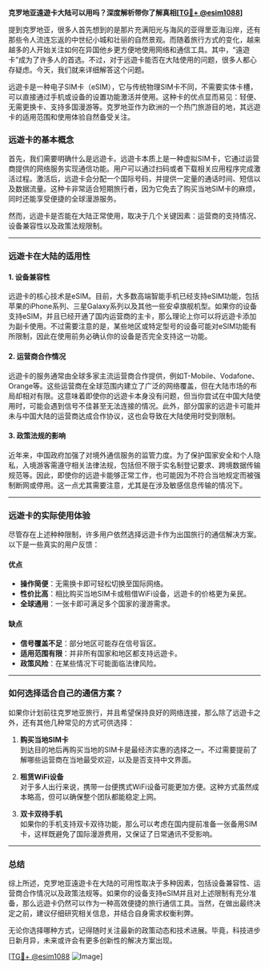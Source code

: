 **克罗地亚遠遊卡大陆可以用吗？深度解析带你了解真相[[TG💪+ @esim1088](https://t.me/s/esim1088)]**

提到克罗地亚，很多人首先想到的是那片充满阳光与海风的亚得里亚海沿岸，还有那些令人流连忘返的中世纪小城和壮丽的自然景观。而随着旅行方式的变化，越来越多的人开始关注如何在异国他乡更方便地使用网络和通信工具。其中，“遠遊卡”成为了许多人的首选。不过，对于远遊卡能否在大陆使用的问题，很多人都心存疑虑。今天，我们就来详细解答这个问题。

远遊卡是一种电子SIM卡（eSIM），它与传统物理SIM卡不同，不需要实体卡槽，可以直接通过手机或设备的设置功能激活并使用。这种卡的优点显而易见：轻便、无需更换卡、支持多国漫游等。克罗地亚作为欧洲的一个热门旅游目的地，其远遊卡的适用范围和使用体验自然备受关注。

### **远遊卡的基本概念**

首先，我们需要明确什么是远遊卡。远遊卡本质上是一种虚拟SIM卡，它通过运营商提供的网络服务实现通信功能。用户可以通过扫码或者下载相关应用程序完成激活过程。激活后，远遊卡会分配一个国际号码，并提供一定量的通话时间、短信以及数据流量。这种卡非常适合短期旅行者，因为它免去了购买当地SIM卡的麻烦，同时还能享受便捷的全球漫游服务。

然而，远遊卡是否能在大陆正常使用，取决于几个关键因素：运营商的支持情况、设备兼容性以及政策法规限制。

---

### **远遊卡在大陆的适用性**

#### **1. 设备兼容性**
远遊卡的核心技术是eSIM。目前，大多数高端智能手机已经支持eSIM功能，包括苹果的iPhone系列、三星Galaxy系列以及其他一些安卓旗舰机型。如果你的设备支持eSIM，并且已经开通了国内运营商的主卡，那么理论上你可以将远遊卡添加为副卡使用。不过需要注意的是，某些地区或特定型号的设备可能对eSIM功能有所限制，因此在使用前务必确认你的设备是否完全支持这一功能。

#### **2. 运营商合作情况**
远遊卡的服务通常由全球多家主流运营商合作提供，例如T-Mobile、Vodafone、Orange等。这些运营商在全球范围内建立了广泛的网络覆盖，但在大陆市场的布局却相对有限。这意味着即使你的远遊卡本身没有问题，但当你尝试在中国大陆使用时，可能会遇到信号不佳甚至无法连接的情况。此外，部分国家的远遊卡可能并未与中国大陆的运营商达成合作协议，这也会导致在大陆使用时受到限制。

#### **3. 政策法规的影响**
近年来，中国政府加强了对境外通信服务的监管力度。为了保护国家安全和个人隐私，入境游客需遵守相关法律法规，包括但不限于实名制登记要求、跨境数据传输规范等。因此，即使你的远遊卡能够正常工作，也可能因为不符合当地规定而被强制断网或停用。这一点尤其需要注意，尤其是在涉及敏感信息传输的情况下。

---

### **远遊卡的实际使用体验**

尽管存在上述种种限制，许多用户依然选择远遊卡作为出国旅行的通信解决方案。以下是一些真实的用户反馈：

#### **优点**
- **操作简便**：无需换卡即可轻松切换至国际网络。
- **性价比高**：相比购买当地SIM卡或租借WiFi设备，远遊卡的价格更为亲民。
- **全球通用**：一张卡即可满足多个国家的漫游需求。

#### **缺点**
- **信号覆盖不足**：部分地区可能存在信号盲区。
- **适用范围有限**：并非所有国家和地区都支持远遊卡。
- **政策风险**：在某些情况下可能面临法律风险。

---

### **如何选择适合自己的通信方案？**

如果你计划前往克罗地亚旅行，并且希望保持良好的网络连接，那么除了远遊卡之外，还有其他几种常见的方式可供选择：

1. **购买当地SIM卡**  
   到达目的地后再购买当地的SIM卡是最经济实惠的选择之一。不过需要提前了解哪些运营商在当地最受欢迎，以及是否支持中文界面。

2. **租赁WiFi设备**  
   对于多人出行来说，携带一台便携式WiFi设备可能更加方便。这种方式虽然成本略高，但可以确保整个团队都能稳定上网。

3. **双卡双待手机**  
   如果你的手机支持双卡双待功能，那么可以考虑在国内提前准备一张备用SIM卡，这样既避免了国际漫游费用，又保证了日常通讯不受影响。

---

### **总结**

综上所述，克罗地亚遠遊卡在大陆的可用性取决于多种因素，包括设备兼容性、运营商合作情况以及政策法规等。如果你的设备支持eSIM并且对上述限制有充分准备，那么远遊卡仍然可以作为一种高效便捷的旅行通信工具。当然，在做出最终决定之前，建议仔细研究相关信息，并结合自身需求权衡利弊。

无论你选择哪种方式，记得随时关注最新的政策动态和技术进展。毕竟，科技进步日新月异，未来或许会有更多创新性的解决方案出现。

[[TG💪+ @esim1088](https://t.me/s/esim1088) ![Image](https://i.postimg.cc/4NQfJmqS/Snipaste-2025-05-13-00-14-12.png)]